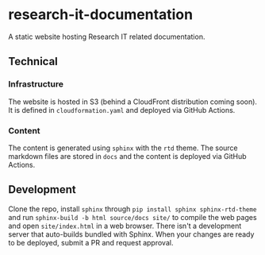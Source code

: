 # research-it-documentation
A static website hosting Research IT related documentation.

## Technical

### Infrastructure

The website is hosted in S3 (behind a CloudFront distribution coming soon).
It is defined in `cloudformation.yaml` and deployed via GitHub Actions.

### Content

The content is generated using `sphinx` with the `rtd` theme.
The source markdown files are stored in `docs` and the content is deployed via GitHub Actions.

## Development

Clone the repo, install `sphinx` through `pip install sphinx sphinx-rtd-theme` and run `sphinx-build -b html source/docs site/` to compile the web pages and open `site/index.html` in a web browser.
There isn't a development server that auto-builds bundled with Sphinx.
When your changes are ready to be deployed, submit a PR and request approval.
